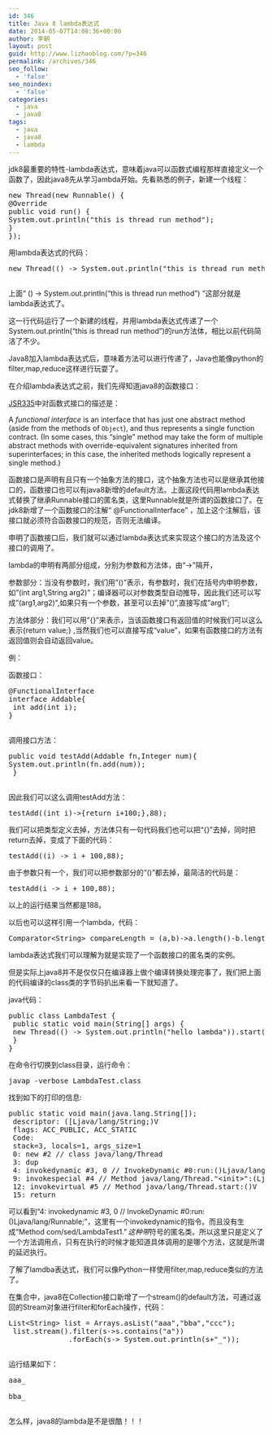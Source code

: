 ```yaml
---
id: 346
title: Java 8 lambda表达式
date: 2014-05-07T14:08:36+00:00
author: 李朝
layout: post
guid: http://www.lizhaoblog.com/?p=346
permalink: /archives/346
seo_follow:
  - 'false'
seo_noindex:
  - 'false'
categories:
  - java
  - java8
tags:
  - java
  - java8
  - lambda
---
```

jdk8最重要的特性-lambda表达式，意味着java可以函数式编程那样直接定义一个函数了，因此java8先从学习ambda开始。先看熟悉的例子，新建一个线程：

<pre class="brush: java; title: ; notranslate" title="">new Thread(new Runnable() {
@Override
public void run() {
System.out.println("this is thread run method");
}
});
</pre>

用lambda表达式的代码：

<pre class="brush: java; title: ; notranslate" title="">new Thread(() -&gt; System.out.println("this is thread run method")).start()

</pre>

上面“ () -> System.out.println(&#8220;this is thread run method&#8221;) ”这部分就是lambda表达式了。
  
这一行代码运行了一个新建的线程，并用lambda表达式传递了一个 System.out.println(&#8220;this is thread run method&#8221;)的run方法体，相比以前代码简洁了不少。

Java8加入lambda表达式后，意味着方法可以进行传递了，Java也能像python的filter,map,reduce这样进行玩耍了。

在介绍lambda表达式之前，我们先得知道java8的函数接口：

[JSR335](http://download.oracle.com/otndocs/jcp/lambda-0_9_3-fr-spec/index.html)中对函数式接口的描述是：

A _functional interface_ is an interface that has just one abstract method (aside from the methods of `Object`), and thus represents a single function contract. (In some cases, this &#8220;single&#8221; method may take the form of multiple abstract methods with override-equivalent signatures inherited from superinterfaces; in this case, the inherited methods logically represent a single method.)

函数接口是声明有且只有一个抽象方法的接口，这个抽象方法也可以是继承其他接口的，函数接口也可以有java8新增的default方法。上面这段代码用lambda表达式替换了继承Runnable接口的匿名类，这里Runnable就是所谓的函数接口了。在jdk8新增了一个函数接口的注解“ @FunctionalInterface” ，加上这个注解后，该接口就必须符合函数接口的规范，否则无法编译。

申明了函数接口后，我们就可以通过lambda表达式来实现这个接口的方法及这个接口的调用了。

lambda的申明有两部分组成，分别为参数和方法体，由“->&#8221;隔开，
  
参数部分：当没有参数时，我们用&#8221;()&#8221;表示，有参数时，我们在括号内申明参数，如&#8221;(int arg1,String arg2)&#8221;；编译器可以对参数类型自动推导，因此我们还可以写成&#8221;(arg1,arg2)&#8221;,如果只有一个参数，甚至可以去掉&#8221;()&#8221;,直接写成&#8221;arg1&#8243;;

方法体部分：我们可以用&#8221;{}&#8221;来表示，当该函数接口有返回值的时候我们可以这么表示{return value;} ,当然我们也可以直接写成“value”，如果有函数接口的方法有返回值则会自动返回value。

例：

函数接口：

<pre class="brush: java; title: ; notranslate" title="">@FunctionalInterface
interface Addable{
 int add(int i);
}

</pre>

调用接口方法：

<pre class="brush: java; title: ; notranslate" title="">public void testAdd(Addable fn,Integer num){
System.out.println(fn.add(num));
 }

</pre>

因此我们可以这么调用testAdd方法：

<pre class="brush: java; title: ; notranslate" title="">testAdd((int i)-&gt;{return i+100;},88);
</pre>

我们可以把类型定义去掉，方法体只有一句代码我们也可以把“{}&#8221;去掉，同时把return去掉，变成了下面的代码：

<pre class="brush: java; title: ; notranslate" title="">testAdd((i) -&gt; i + 100,88);
</pre>

由于参数只有一个，我们可以把参数部分的&#8221;()”都去掉，最简洁的代码是：

<pre class="brush: java; title: ; notranslate" title="">testAdd(i -&gt; i + 100,88);
</pre>

以上的运行结果当然都是188。

以后也可以这样引用一个lambda，代码：

<pre class="brush: java; title: ; notranslate" title="">Comparator&lt;String&gt; compareLength = (a,b)-&gt;a.length()-b.length();
</pre>

lambda表达式我们可以理解为就是实现了一个函数接口的匿名类的实例。
  
但是实际上java8并不是仅仅只在编译器上做个编译转换处理完事了，我们把上面的代码编译的class类的字节码扒出来看一下就知道了。
  
java代码：

<pre class="brush: java; title: ; notranslate" title="">public class LambdaTest {
 public static void main(String[] args) {
 new Thread(() -&gt; System.out.println("hello lambda")).start();
 }
}
</pre>

在命令行切换到class目录，运行命令：

<pre class="brush: bash; title: ; notranslate" title="">javap -verbose LambdaTest.class</pre>

找到如下的打印的信息:

<pre class="brush: plain; title: ; notranslate" title="">public static void main(java.lang.String[]);
 descriptor: ([Ljava/lang/String;)V
 flags: ACC_PUBLIC, ACC_STATIC
 Code:
 stack=3, locals=1, args_size=1
 0: new #2 // class java/lang/Thread
 3: dup
 4: invokedynamic #3, 0 // InvokeDynamic #0:run:()Ljava/lang/Runnable;
 9: invokespecial #4 // Method java/lang/Thread."&lt;init&gt;":(Ljava/lang/Runnable;)V
 12: invokevirtual #5 // Method java/lang/Thread.start:()V
 15: return
</pre>

可以看到“4: invokedynamic #3, 0 // InvokeDynamic #0:run:()Ljava/lang/Runnable;”，这里有一个invokedynamic的指令。而且没有生成“Method com/sed/LambdaTest$1.”这种带$符号的匿名类。所以这里只是定义了一个方法调用点，只有在执行的时候才能知道具体调用的是哪个方法，这就是所谓的延迟执行。

了解了lamdba表达式，我们可以像Python一样使用filter,map,reduce类似的方法了。

在集合中，java8在Collection接口新增了一个stream()的default方法，可通过返回的Stream对象进行filter和forEach操作，代码：

<pre class="brush: java; title: ; notranslate" title="">List&lt;String&gt; list = Arrays.asList("aaa","bba","ccc");
 list.stream().filter(s-&gt;s.contains("a"))
              .forEach(s-&gt; System.out.println(s+"_"));

</pre>

运行结果如下：

<pre class="brush: plain; title: ; notranslate" title="">aaa_

bba_

</pre>

怎么样，java8的lambda是不是很酷！！！